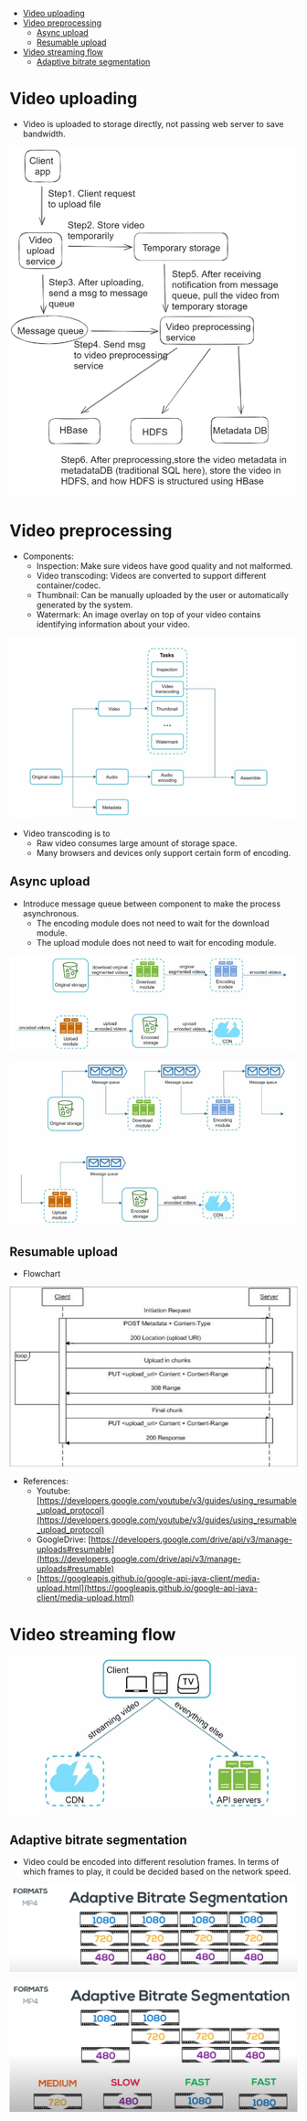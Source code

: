 - [Video uploading](#video-uploading)
- [Video preprocessing](#video-preprocessing)
  - [Async upload](#async-upload)
  - [Resumable upload](#resumable-upload)
- [Video streaming flow](#video-streaming-flow)
  - [Adaptive bitrate segmentation](#adaptive-bitrate-segmentation)

# Video uploading
* Video is uploaded to storage directly, not passing web server to save bandwidth. 

![Upload video](../.gitbook/assets/youtube_flowchart.png)

# Video preprocessing
* Components:
  * Inspection: Make sure videos have good quality and not malformed.
  * Video transcoding: Videos are converted to support different container/codec. 
  * Thumbnail: Can be manually uploaded by the user or automatically generated by the system.
  * Watermark: An image overlay on top of your video contains identifying information about your video. 

![Video processing](../.gitbook/assets/youtube_video_videoProcessingAtFBScale.png)

* Video transcoding is to 
  * Raw video consumes large amount of storage space. 
  * Many browsers and devices only support certain form of encoding.

## Async upload

* Introduce message queue between component to make the process asynchronous. 
  * The encoding module does not need to wait for the download module. 
  * The upload module does not need to wait for encoding module. 

![Serial upload](../.gitbook/assets//youtube_video_optimization_serialUpload.png)

![Parallel upload](../.gitbook/assets/youtube_video_optimization_parallelUpload.png)

## Resumable upload

* Flowchart

![](../.gitbook/assets/online_video_Resumable-Media-Upload-Sequence-Diagram.png)

* References:
  * Youtube: [https://developers.google.com/youtube/v3/guides/using_resumable_upload_protocol](https://developers.google.com/youtube/v3/guides/using_resumable_upload_protocol)
  * GoogleDrive: [https://developers.google.com/drive/api/v3/manage-uploads#resumable](https://developers.google.com/drive/api/v3/manage-uploads#resumable)
  * [https://googleapis.github.io/google-api-java-client/media-upload.html](https://googleapis.github.io/google-api-java-client/media-upload.html)


# Video streaming flow

![Video streaming](../.gitbook/assets//youtube_highlevel_overview.png)

## Adaptive bitrate segmentation

* Video could be encoded into different resolution frames. In terms of which frames to play, it could be decided based on the network speed. 

![](../.gitbook/assets/youtube_videoformats_bitrate_context.png)

![](../.gitbook/assets/youtube_videoformats_bitrate_segmentation.png)

